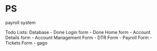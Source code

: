 # PS
 payroll system

Todo Lists:
    Database - Done
    Login form - Done
    Home form -
    Account Details form -
    Account Management Form -
    DTR Form -
    Payroll Form -
    Tickets Form -
    gago